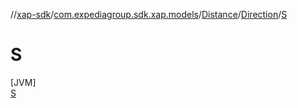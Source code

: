 //[xap-sdk](../../../../../index.md)/[com.expediagroup.sdk.xap.models](../../../index.md)/[Distance](../../index.md)/[Direction](../index.md)/[S](index.md)

# S

[JVM]\
[S](index.md)

